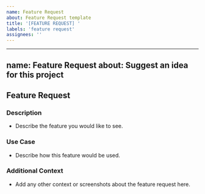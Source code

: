 ```yaml
---
name: Feature Request
about: Feature Request template
title: '[FEATURE REQUEST] '
labels: 'feature request'
assignees: ''
---
```


---
name: Feature Request
about: Suggest an idea for this project
---

## Feature Request

### Description
- Describe the feature you would like to see.

### Use Case
- Describe how this feature would be used.

### Additional Context
- Add any other context or screenshots about the feature request here.
